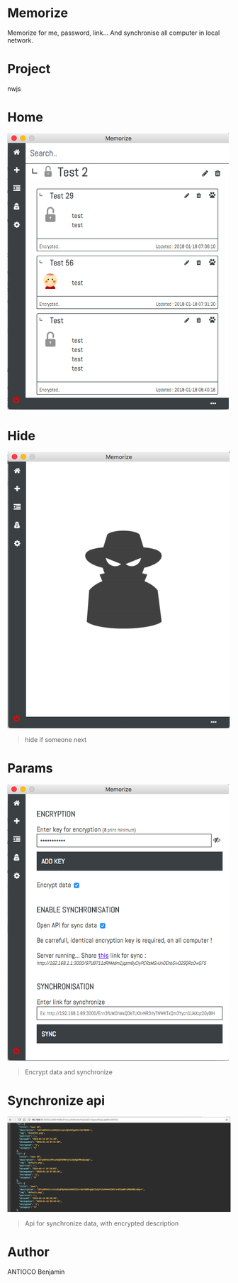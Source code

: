 # Memorize
Memorize for me, password, link... And synchronise all computer in local network.


# Project
nwjs

# Home
![](/github/home.png)

# Hide
![](/github/hidden.png)
> hide if someone next

# Params
![](/github/params.png)
> Encrypt data and synchronize

# Synchronize api
![](/github/api.png)
> Api for synchronize data, with encrypted description

# Author
ANTIOCO Benjamin
